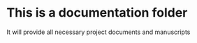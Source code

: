 
# This is a documentation folder 
 It will provide all necessary project documents and manuscripts

